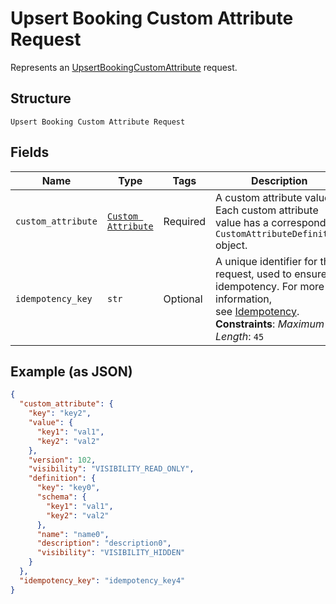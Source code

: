 
# Upsert Booking Custom Attribute Request

Represents an [UpsertBookingCustomAttribute](../../doc/api/booking-custom-attributes.md#upsert-booking-custom-attribute) request.

## Structure

`Upsert Booking Custom Attribute Request`

## Fields

| Name | Type | Tags | Description |
|  --- | --- | --- | --- |
| `custom_attribute` | [`Custom Attribute`](../../doc/models/custom-attribute.md) | Required | A custom attribute value. Each custom attribute value has a corresponding<br>`CustomAttributeDefinition` object. |
| `idempotency_key` | `str` | Optional | A unique identifier for this request, used to ensure idempotency. For more information,<br>see [Idempotency](https://developer.squareup.com/docs/build-basics/common-api-patterns/idempotency).<br>**Constraints**: *Maximum Length*: `45` |

## Example (as JSON)

```json
{
  "custom_attribute": {
    "key": "key2",
    "value": {
      "key1": "val1",
      "key2": "val2"
    },
    "version": 102,
    "visibility": "VISIBILITY_READ_ONLY",
    "definition": {
      "key": "key0",
      "schema": {
        "key1": "val1",
        "key2": "val2"
      },
      "name": "name0",
      "description": "description0",
      "visibility": "VISIBILITY_HIDDEN"
    }
  },
  "idempotency_key": "idempotency_key4"
}
```


